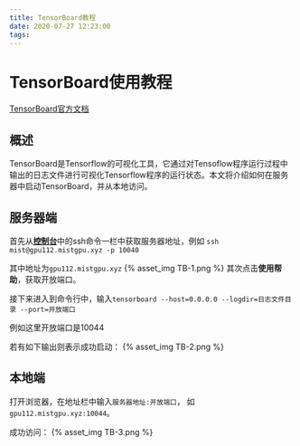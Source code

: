 ```yaml
---
title: TensorBoard教程
date: 2020-07-27 12:23:00
tags:
---
```


# TensorBoard使用教程

[TensorBoard官方文档](https://github.com/tensorflow/tensorboard)

## 概述

TensorBoard是Tensorflow的可视化工具，它通过对Tensoflow程序运行过程中输出的日志文件进行可视化Tensorflow程序的运行状态。本文将介绍如何在服务器中启动TensorBoard，并从本地访问。

## 服务器端

首先从[**控制台**](https://mistgpu.com/user/)中的ssh命令一栏中获取服务器地址，例如
`ssh mist@gpu112.mistgpu.xyz -p 10040`

其中地址为`gpu112.mistgpu.xyz`
{% asset_img TB-1.png %}
其次点击**使用帮助**，获取开放端口。

接下来进入到命令行中，输入`tensorboard --host=0.0.0.0 --logdir=日志文件目录 --port=开放端口`

例如这里开放端口是10044

若有如下输出则表示成功启动：
{% asset_img TB-2.png %}

## 本地端

打开浏览器，在地址栏中输入```服务器地址:开放端口```，
如```gpu112.mistgpu.xyz:10044```。

成功访问：
{% asset_img TB-3.png %}